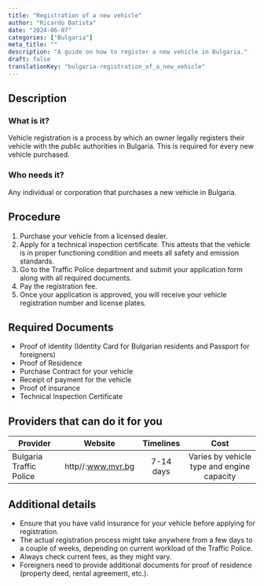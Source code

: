 ```yaml
---
title: "Registration of a new vehicle"
author: "Ricardo Batista"
date: "2024-06-07"
categories: ["Bulgaria"]
meta_title: ""
description: "A guide on how to register a new vehicle in Bulgaria."
draft: false
translationKey: "bulgaria-registration_of_a_new_vehicle"
---
```


## Description
### What is it?
Vehicle registration is a process by which an owner legally registers their vehicle with the public authorities in Bulgaria. This is required for every new vehicle purchased.

### Who needs it?
Any individual or corporation that purchases a new vehicle in Bulgaria.

## Procedure
1. Purchase your vehicle from a licensed dealer.
2. Apply for a technical inspection certificate. This attests that the vehicle is in proper functioning condition and meets all safety and emission standards.
3. Go to the Traffic Police department and submit your application form along with all required documents.
4. Pay the registration fee.
5. Once your application is approved, you will receive your vehicle registration number and license plates.

## Required Documents
- Proof of identity (Identity Card for Bulgarian residents and Passport for foreigners)
- Proof of Residence
- Purchase Contract for your vehicle
- Receipt of payment for the vehicle
- Proof of insurance
- Technical Inspection Certificate

## Providers that can do it for you

| Provider         |     Website           |     Timelines    |       Cost         |
| ---------------- | ------------------- |  :--------------: | :-------------: |
| Bulgaria Traffic Police |  http//:www.mvr.bg |      7-14 days      |        Varies by vehicle type and engine capacity |

## Additional details
- Ensure that you have valid insurance for your vehicle before applying for registration.
- The actual registration process might take anywhere from a few days to a couple of weeks, depending on current workload of the Traffic Police.
- Always check current fees, as they might vary.
- Foreigners need to provide additional documents for proof of residence (property deed, rental agreement, etc.).